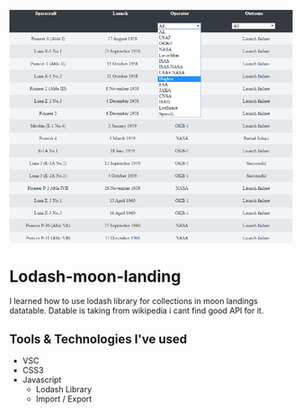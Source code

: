 ![Screenshots](src/assets/img/cover.png)
# Lodash-moon-landing

I learned how to use lodash library for collections in moon landings datatable. Datable is taking from wikipedia i cant find good API for it.

## Tools & Technologies I've used
* VSC
* CSS3
* Javascript
  * Lodash Library
  * Import / Export
